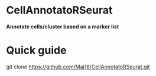 # CellAnnotatoRSeurat
**Annotate cells/cluster based on a marker list**

# Quick guide
git clone https://github.com/Maj18/CellAnnotatoRSeurat.git
